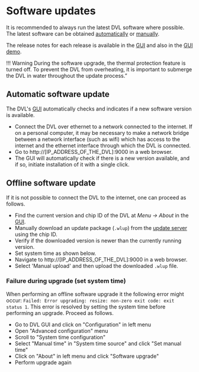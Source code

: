 # Software updates

It is recommended to always run the latest DVL software where possible. The latest software can be obtained [automatically](#automatic-software-update) or [manually](#offline-software-update).

The release notes for each release is available in the [GUI](../gui/dashboard) and also in the [GUI demo](https://dvl.demo.waterlinked.com/#/about).

!!! Warning
	During the software upgrade, the thermal protection feature is turned off. To prevent the DVL from overheating, it is important to submerge the DVL in water throughout the update process.”


## Automatic software update

The DVL's [GUI](../gui/dashboard) automatically checks and indicates if a new software version is available.

* Connect the DVL over ethernet to a network connected to the internet. If on a personal computer, it may be necessary to make a network bridge between a network interface (such as wifi) which has access to the internet and the ethernet interface through which the DVL is connected.
* Go to http://[IP_ADDRESS_OF_THE_DVL]:9000 in a web browser.
* The GUI will automatically check if there is a new version available, and if so, initiate installation of it with a single click.

## Offline software update

If it is not possible to connect the DVL to the internet, one can proceed as follows.

* Find the current version and chip ID of the DVL at *Menu -> About* in the [GUI](../gui/dashboard).
* Manually download an update package (`.wlup`) from the [update server](https://update.waterlinked.com/) using the chip ID.
* Verify if the downloaded version is newer than the currently running version.
* Set system time as shown below.
* Navigate to http://[IP_ADDRESS_OF_THE_DVL]:9000 in a web browser.
* Select 'Manual upload' and then upload the downloaded `.wlup` file.

### Failure during upgrade (set system time)

When performing an offline software upgrade it the following error might occur: `Failed: Error upgrading: resize: non-zero exit code: exit status 1`. This error is resolved by setting the system time before performing an upgrade. Proceed as follows.

* Go to DVL GUI and click on "Configuration" in left menu
* Open "Advanced configuration" menu
* Scroll to "System time configuration"
* Select "Manual time" in "System time source" and click "Set manual time"
* Click on "About" in left menu and click "Software upgrade"
* Perform upgrade again
